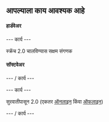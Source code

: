 ## आपल्याला काय आवश्यक आहे

#### हार्डवेअर

\--- कार्य \---

स्क्रॅच 2.0 चालविण्यास सक्षम संगणक

#### सॉफ्टवेअर

\--- / कार्य \---

\--- कार्य \---

सुरवातीपासून 2.0 (एकतर [ऑनलाइन](https://scratch.mit.edu/projects/editor/) किंवा [ऑफलाइन](https://scratch.mit.edu/scratch2download/))

\--- / कार्य \---